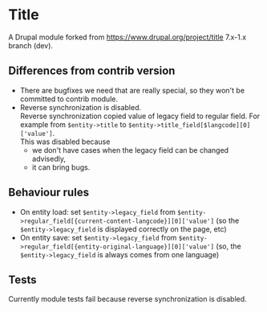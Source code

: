 # Title

A Drupal module forked from https://www.drupal.org/project/title 7.x-1.x branch (dev).

## Differences from contrib version

- There are bugfixes we need that are really special, so they won't be committed to contrib module.
- Reverse synchronization is disabled.  
  Reverse synchronization copied value of legacy field to regular field. For example from `$entity->title` to `$entity->title_field[$langcode][0]['value']`.  
  This was disabled because
    - we don't have cases when the legacy field can be changed advisedly,
    - it can bring bugs.

## Behaviour rules

- On entity load: set `$entity->legacy_field` from `$entity->regular_field[{current-content-langcode}][0]['value']` (so the `$entity->legacy_field` is displayed correctly on the page, etc)
- On entity save: set `$entity->legacy_field` from `$entity->regular_field[{entity-original-language}][0]['value']` (so, the `$entity->legacy_field` is always comes from one language)

## Tests

Currently module tests fail because reverse synchronization is disabled.

